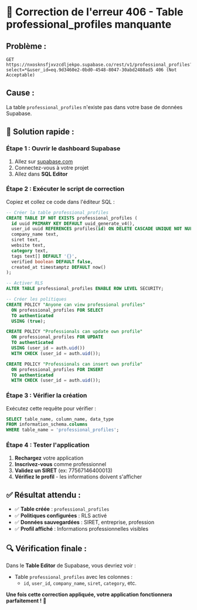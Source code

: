 # 🚨 **Correction de l'erreur 406 - Table professional_profiles manquante**

## **Problème :**
```
GET https://nxosknsfjxvzcdljekpo.supabase.co/rest/v1/professional_profiles?select=*&user_id=eq.9d3460e2-0bd0-4548-8047-30abd2488ad5 406 (Not Acceptable)
```

## **Cause :**
La table `professional_profiles` n'existe pas dans votre base de données Supabase.

## **🔧 Solution rapide :**

### **Étape 1 : Ouvrir le dashboard Supabase**
1. Allez sur [supabase.com](https://supabase.com)
2. Connectez-vous à votre projet
3. Allez dans **SQL Editor**

### **Étape 2 : Exécuter le script de correction**
Copiez et collez ce code dans l'éditeur SQL :

```sql
-- Créer la table professional_profiles
CREATE TABLE IF NOT EXISTS professional_profiles (
  id uuid PRIMARY KEY DEFAULT uuid_generate_v4(),
  user_id uuid REFERENCES profiles(id) ON DELETE CASCADE UNIQUE NOT NULL,
  company_name text,
  siret text,
  website text,
  category text,
  tags text[] DEFAULT '{}',
  verified boolean DEFAULT false,
  created_at timestamptz DEFAULT now()
);

-- Activer RLS
ALTER TABLE professional_profiles ENABLE ROW LEVEL SECURITY;

-- Créer les politiques
CREATE POLICY "Anyone can view professional profiles"
  ON professional_profiles FOR SELECT
  TO authenticated
  USING (true);

CREATE POLICY "Professionals can update own profile"
  ON professional_profiles FOR UPDATE
  TO authenticated
  USING (user_id = auth.uid())
  WITH CHECK (user_id = auth.uid());

CREATE POLICY "Professionals can insert own profile"
  ON professional_profiles FOR INSERT
  TO authenticated
  WITH CHECK (user_id = auth.uid());
```

### **Étape 3 : Vérifier la création**
Exécutez cette requête pour vérifier :

```sql
SELECT table_name, column_name, data_type 
FROM information_schema.columns 
WHERE table_name = 'professional_profiles';
```

### **Étape 4 : Tester l'application**
1. **Rechargez** votre application
2. **Inscrivez-vous** comme professionnel
3. **Validez un SIRET** (ex: 77567146400013)
4. **Vérifiez le profil** - les informations doivent s'afficher

## **✅ Résultat attendu :**

- ✅ **Table créée** : `professional_profiles`
- ✅ **Politiques configurées** : RLS activé
- ✅ **Données sauvegardées** : SIRET, entreprise, profession
- ✅ **Profil affiché** : Informations professionnelles visibles

## **🔍 Vérification finale :**

Dans le **Table Editor** de Supabase, vous devriez voir :
- Table `professional_profiles` avec les colonnes :
  - `id`, `user_id`, `company_name`, `siret`, `category`, etc.

**Une fois cette correction appliquée, votre application fonctionnera parfaitement !** 🎉
